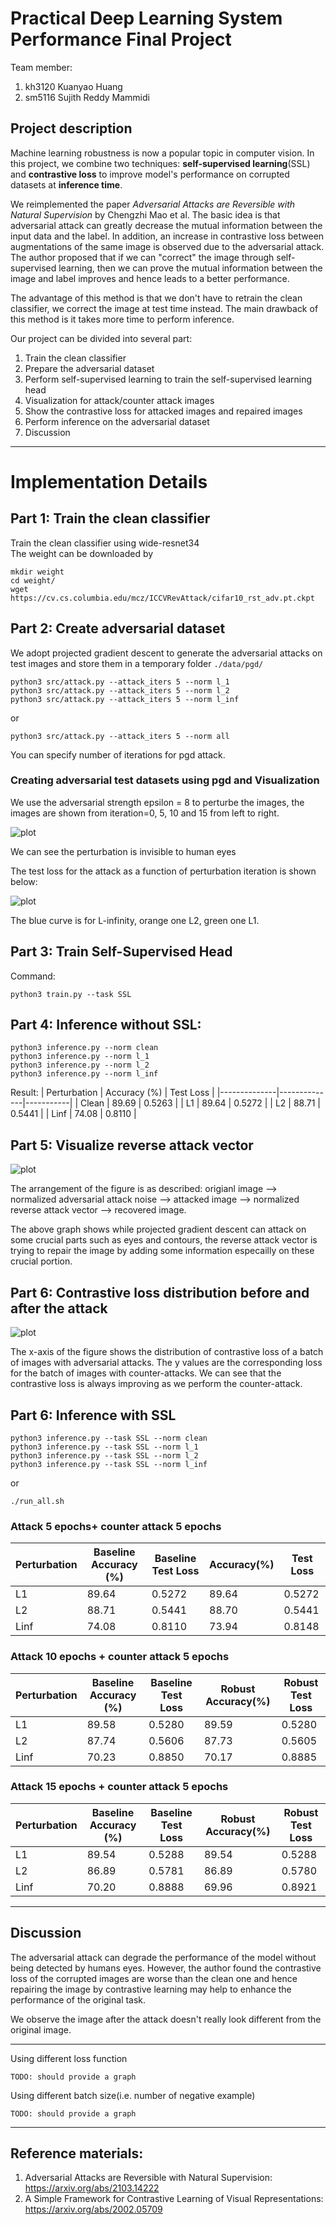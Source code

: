 # Practical Deep Learning System Performance Final Project

Team member:  
1. kh3120 Kuanyao Huang
2. sm5116 Sujith Reddy Mammidi

## Project description

Machine learning robustness is now a popular topic in computer vision. In this project, we combine two 
techniques: **self-supervised learning**(SSL) and **contrastive loss** to improve model's performance on corrupted 
datasets at **inference time**.

We reimplemented the paper *Adversarial Attacks are Reversible with Natural Supervision* by Chengzhi Mao et al. 
The basic idea is that adversarial attack can greatly decrease the mutual information between the input data and
the label. In addition, an increase in contrastive loss between augmentations of the same image is observed due 
to the adversarial attack. The author proposed that if we can "correct" the image through self-supervised learning,
then we can prove the mutual information between the image and label improves and hence leads to a better performance.

The advantage of this method is that we don't have to retrain the clean classifier, we correct the image at test time
instead. The main drawback of this method is it takes more time to perform inference. 

Our project can be divided into several part:
1. Train the clean classifier
2. Prepare the adversarial dataset
3. Perform self-supervised learning to train the self-supervised learning head
4. Visualization for attack/counter attack images
5. Show the contrastive loss for attacked images and repaired images
6. Perform inference on the adversarial dataset
7. Discussion


----------------------------
# Implementation Details

## Part 1: Train the clean classifier
Train the clean classifier using wide-resnet34  
The weight can be downloaded by

```
mkdir weight
cd weight/
wget https://cv.cs.columbia.edu/mcz/ICCVRevAttack/cifar10_rst_adv.pt.ckpt
```

## Part 2: Create adversarial dataset
We adopt projected gradient descent to generate the adversarial attacks on test images and 
store them in a temporary folder `./data/pgd/`
```
python3 src/attack.py --attack_iters 5 --norm l_1
python3 src/attack.py --attack_iters 5 --norm l_2
python3 src/attack.py --attack_iters 5 --norm l_inf
```
or
```
python3 src/attack.py --attack_iters 5 --norm all
```
You can specify number of iterations for pgd attack.

### Creating adversarial test datasets using pgd and Visualization

We use the adversarial strength epsilon = 8 to perturbe the images, the images are shown from iteration=0, 5, 10 and 15 from left to right.  

![plot](./figures/attack_cmp.jpg)

We can see the perturbation is invisible to human eyes

The test loss for the attack as a function of perturbation iteration is shown below:

![plot](./figures/attack_curve.jpg)

The blue curve is for L-infinity, orange one L2, green one L1. 

## Part 3: Train Self-Supervised Head
Command:
```
python3 train.py --task SSL
```

## Part 4: Inference without SSL:
```
python3 inference.py --norm clean
python3 inference.py --norm l_1
python3 inference.py --norm l_2
python3 inference.py --norm l_inf
```

Result: 
| Perturbation | Accuracy (%) | Test Loss |
|--------------|--------------|-----------|
| Clean        | 89.69        | 0.5263    |
| L1           | 89.64        | 0.5272    |
| L2           | 88.71        | 0.5441    |
| Linf         | 74.08        | 0.8110    |

## Part 5: Visualize reverse attack vector

![plot](./figures/show_rev_vec.png)

The arrangement of the figure is as described: origianl image --> normalized adversarial attack noise --> attacked image --> normalized reverse attack vector --> recovered image.

The above graph shows while projected gradient descent can attack on some crucial parts such as eyes and contours, the reverse attack vector is trying to repair the image by adding some information especailly on these crucial portion.

## Part 6: Contrastive loss distribution before and after the attack

![plot](./figures/loss_compare.png)

The x-axis of the figure shows the distribution of contrastive loss of a batch of images with adversarial attacks. The y values are the corresponding loss for the batch of images with counter-attacks. We can see that the contrastive loss is always improving as we perform the counter-attack.

## Part 6: Inference with SSL
```
python3 inference.py --task SSL --norm clean
python3 inference.py --task SSL --norm l_1
python3 inference.py --task SSL --norm l_2
python3 inference.py --task SSL --norm l_inf
```
or
```
./run_all.sh
```

### Attack 5 epochs+ counter attack 5 epochs 
| Perturbation | Baseline Accuracy (%) | Baseline Test Loss | Accuracy(%) | Test Loss |
|--------------|--------------|-----------|--------------------|------------------|
| L1           | 89.64        | 0.5272    | 89.64              | 0.5272           |
| L2           | 88.71        | 0.5441    | 88.70              | 0.5441           |
| Linf         | 74.08        | 0.8110    | 73.94              | 0.8148           |

### Attack 10 epochs + counter attack 5 epochs
| Perturbation | Baseline Accuracy (%) | Baseline Test Loss | Robust Accuracy(%) | Robust Test Loss |
|--------------|--------------|-----------|--------------------|------------------|
| L1           | 89.58        | 0.5280    | 89.59              | 0.5280           |
| L2           | 87.74        | 0.5606    | 87.73              | 0.5605           |
| Linf         | 70.23        | 0.8850    | 70.17              | 0.8885           |

### Attack 15 epochs + counter attack 5 epochs
| Perturbation | Baseline Accuracy (%) | Baseline Test Loss | Robust Accuracy(%) | Robust Test Loss |
|--------------|--------------|-----------|--------------------|------------------|
| L1           | 89.54        | 0.5288    | 89.54              | 0.5288           |
| L2           | 86.89        | 0.5781    | 86.89              | 0.5780           |
| Linf         | 70.20        | 0.8888    | 69.96              | 0.8921           |

------------------------------
## Discussion

The adversarial attack can degrade the performance of the model without being detected by humans eyes. 
However, the author found the contrastive loss of the corrupted images are worse than the clean one and hence 
repairing the image by contrastive learning may help to enhance the performance of the original task. 

We observe the image after the attack doesn't really look different from the original image.  


------------------------------
Using different loss function   

`TODO: should provide a graph`  

Using different batch size(i.e. number of negative example)  

`TODO: should provide a graph`  

------------------------------
## Reference materials:
1. Adversarial Attacks are Reversible with Natural Supervision: https://arxiv.org/abs/2103.14222
2. A Simple Framework for Contrastive Learning of Visual Representations: https://arxiv.org/abs/2002.05709
